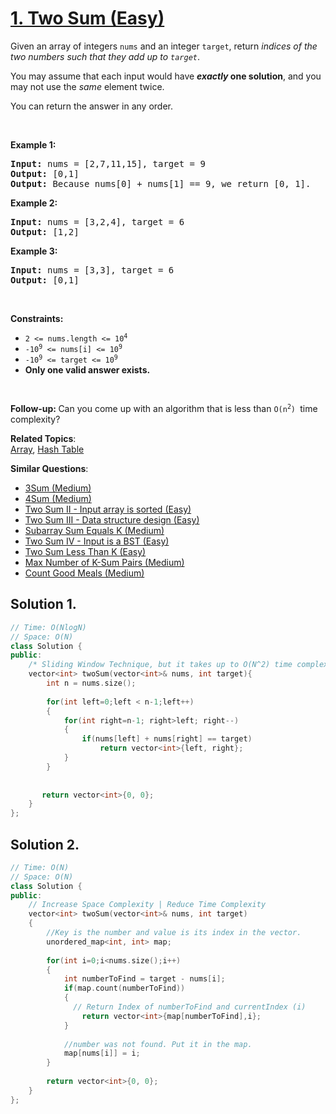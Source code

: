 # [1. Two Sum (Easy)](https://leetcode.com/problems/two-sum/)

<p>Given an array of integers <code>nums</code>&nbsp;and an integer <code>target</code>, return <em>indices of the two numbers such that they add up to <code>target</code></em>.</p>

<p>You may assume that each input would have <strong><em>exactly</em> one solution</strong>, and you may not use the <em>same</em> element twice.</p>

<p>You can return the answer in any order.</p>

<p>&nbsp;</p>
<p><strong>Example 1:</strong></p>

<pre><strong>Input:</strong> nums = [2,7,11,15], target = 9
<strong>Output:</strong> [0,1]
<strong>Output:</strong> Because nums[0] + nums[1] == 9, we return [0, 1].
</pre>

<p><strong>Example 2:</strong></p>

<pre><strong>Input:</strong> nums = [3,2,4], target = 6
<strong>Output:</strong> [1,2]
</pre>

<p><strong>Example 3:</strong></p>

<pre><strong>Input:</strong> nums = [3,3], target = 6
<strong>Output:</strong> [0,1]
</pre>

<p>&nbsp;</p>
<p><strong>Constraints:</strong></p>

<ul>
	<li><code>2 &lt;= nums.length &lt;= 10<sup>4</sup></code></li>
	<li><code>-10<sup>9</sup> &lt;= nums[i] &lt;= 10<sup>9</sup></code></li>
	<li><code>-10<sup>9</sup> &lt;= target &lt;= 10<sup>9</sup></code></li>
	<li><strong>Only one valid answer exists.</strong></li>
</ul>

<p>&nbsp;</p>
<strong>Follow-up:&nbsp;</strong>Can you come up with an algorithm that is less than&nbsp;<code>O(n<sup>2</sup>)&nbsp;</code>time complexity?

**Related Topics**:  
[Array](https://leetcode.com/tag/array/), [Hash Table](https://leetcode.com/tag/hash-table/)

**Similar Questions**:
* [3Sum (Medium)](https://leetcode.com/problems/3sum/)
* [4Sum (Medium)](https://leetcode.com/problems/4sum/)
* [Two Sum II - Input array is sorted (Easy)](https://leetcode.com/problems/two-sum-ii-input-array-is-sorted/)
* [Two Sum III - Data structure design (Easy)](https://leetcode.com/problems/two-sum-iii-data-structure-design/)
* [Subarray Sum Equals K (Medium)](https://leetcode.com/problems/subarray-sum-equals-k/)
* [Two Sum IV - Input is a BST (Easy)](https://leetcode.com/problems/two-sum-iv-input-is-a-bst/)
* [Two Sum Less Than K (Easy)](https://leetcode.com/problems/two-sum-less-than-k/)
* [Max Number of K-Sum Pairs (Medium)](https://leetcode.com/problems/max-number-of-k-sum-pairs/)
* [Count Good Meals (Medium)](https://leetcode.com/problems/count-good-meals/)


## Solution 1.

```cpp
// Time: O(NlogN)
// Space: O(N)
class Solution {
public:
    /* Sliding Window Technique, but it takes up to O(N^2) time complexity, hence we need another data structure to reduce time complexity*/
    vector<int> twoSum(vector<int>& nums, int target){
        int n = nums.size();
        
        for(int left=0;left < n-1;left++)
        {
            for(int right=n-1; right>left; right--)
            {
                if(nums[left] + nums[right] == target)
                    return vector<int>{left, right};
            }
        }
       
        
       return vector<int>{0, 0};
    }
};
```

## Solution 2.

```cpp
// Time: O(N)
// Space: O(N)
class Solution {
public:
    // Increase Space Complexity | Reduce Time Complexity
    vector<int> twoSum(vector<int>& nums, int target) 
    {
        //Key is the number and value is its index in the vector.
        unordered_map<int, int> map;
        
        for(int i=0;i<nums.size();i++)
        {
            int numberToFind = target - nums[i];
            if(map.count(numberToFind))
            {
              // Return Index of numberToFind and currentIndex (i)
                return vector<int>{map[numberToFind],i};
            }
            
            //number was not found. Put it in the map.
            map[nums[i]] = i; 
        }
        
        return vector<int>{0, 0};
    }
};
```
